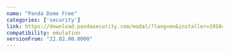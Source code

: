 ```yaml
---
name: "Panda Dome Free"
categories: ['security']
link: https://download.pandasecurity.com/modal/?lang=en&installer=191048&_gl=1*5xtkhm*_ga*MTgxMDg1OTg4NS4xNjgwODY1NTgw*_ga_P4QYHQWT8T*MTY4MzAyMDEyMy4yLjAuMTY4MzAyMDEyMy42MC4wLjA.&_ga=2.240196035.1193175216.1683020124-1810859885.1680865580
compatibility: emulation
versionFrom: "22.02.00.0000"
---
```


